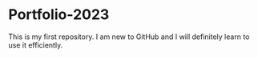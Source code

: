 # Portfolio-2023
This is my first repository. 
I am new to GitHub and I will definitely learn to use it efficiently. 
